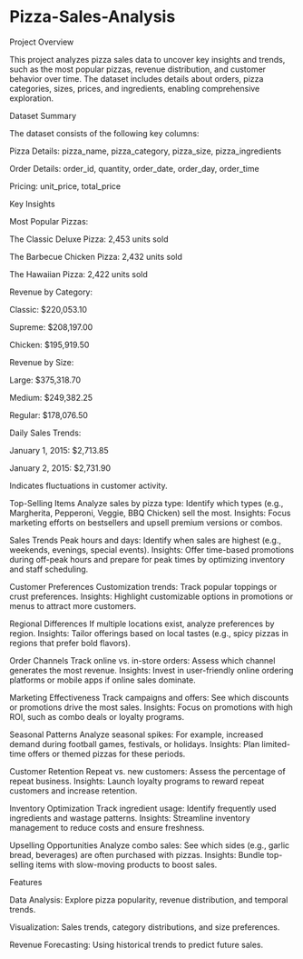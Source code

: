 # Pizza-Sales-Analysis
Project Overview

This project analyzes pizza sales data to uncover key insights and trends, such as the most popular pizzas, revenue distribution, and customer behavior over time. The dataset includes details about orders, pizza categories, sizes, prices, and ingredients, enabling comprehensive exploration.

Dataset Summary

The dataset consists of the following key columns:

Pizza Details: pizza_name, pizza_category, pizza_size, pizza_ingredients

Order Details: order_id, quantity, order_date, order_day, order_time

Pricing: unit_price, total_price

Key Insights

Most Popular Pizzas:

The Classic Deluxe Pizza: 2,453 units sold

The Barbecue Chicken Pizza: 2,432 units sold

The Hawaiian Pizza: 2,422 units sold

Revenue by Category:

Classic: $220,053.10

Supreme: $208,197.00

Chicken: $195,919.50

Revenue by Size:

Large: $375,318.70

Medium: $249,382.25

Regular: $178,076.50

Daily Sales Trends:

January 1, 2015: $2,713.85

January 2, 2015: $2,731.90

Indicates fluctuations in customer activity.

Top-Selling Items
Analyze sales by pizza type: Identify which types (e.g., Margherita, Pepperoni, Veggie, BBQ Chicken) sell the most.
Insights: Focus marketing efforts on bestsellers and upsell premium versions or combos.

Sales Trends
Peak hours and days: Identify when sales are highest (e.g., weekends, evenings, special events).
Insights: Offer time-based promotions during off-peak hours and prepare for peak times by optimizing inventory and staff scheduling.

 Customer Preferences
Customization trends: Track popular toppings or crust preferences.
Insights: Highlight customizable options in promotions or menus to attract more customers.

 Regional Differences
If multiple locations exist, analyze preferences by region.
Insights: Tailor offerings based on local tastes (e.g., spicy pizzas in regions that prefer bold flavors).

 Order Channels
Track online vs. in-store orders: Assess which channel generates the most revenue.
Insights: Invest in user-friendly online ordering platforms or mobile apps if online sales dominate.

 Marketing Effectiveness
Track campaigns and offers: See which discounts or promotions drive the most sales.
Insights: Focus on promotions with high ROI, such as combo deals or loyalty programs.

 Seasonal Patterns
Analyze seasonal spikes: For example, increased demand during football games, festivals, or holidays.
Insights: Plan limited-time offers or themed pizzas for these periods.

 Customer Retention
Repeat vs. new customers: Assess the percentage of repeat business.
Insights: Launch loyalty programs to reward repeat customers and increase retention.

 Inventory Optimization
Track ingredient usage: Identify frequently used ingredients and wastage patterns.
Insights: Streamline inventory management to reduce costs and ensure freshness.

 Upselling Opportunities
Analyze combo sales: See which sides (e.g., garlic bread, beverages) are often purchased with pizzas.
Insights: Bundle top-selling items with slow-moving products to boost sales.

Features

Data Analysis: Explore pizza popularity, revenue distribution, and temporal trends.

Visualization: Sales trends, category distributions, and size preferences.

Revenue Forecasting: Using historical trends to predict future sales.

